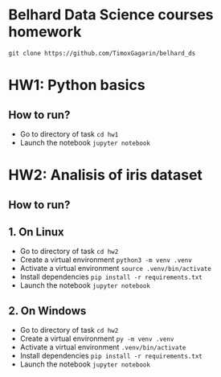 # Belhard Data Science courses homework 

`git clone https://github.com/TimoxGagarin/belhard_ds`

# HW1: Python basics

## How to run?
- Go to directory of task `cd hw1`
- Launch the notebook `jupyter notebook`

# HW2: Analisis of iris dataset

## How to run?

## 1. On Linux
- Go to directory of task `cd hw2`
- Create a virtual environment `python3 -m venv .venv`
- Activate a virtual environment `source .venv/bin/activate`
- Install dependencies `pip install -r requirements.txt`
- Launch the notebook `jupyter notebook`

## 2. On Windows
- Go to directory of task `cd hw2`
- Create a virtual environment `py -m venv .venv`
- Activate a virtual environment `.venv/bin/activate`
- Install dependencies `pip install -r requirements.txt`
- Launch the notebook `jupyter notebook`